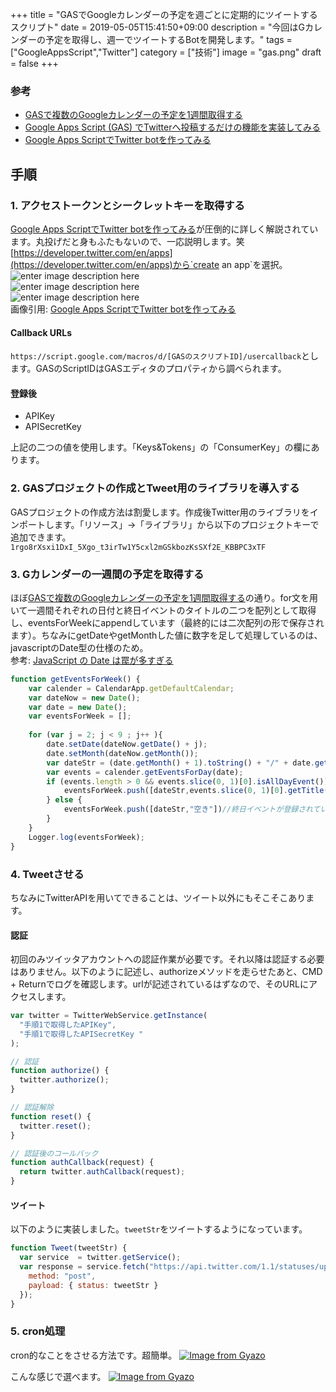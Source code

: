 +++
title = "GASでGoogleカレンダーの予定を週ごとに定期的にツイートするスクリプト"
date = 2019-05-05T15:41:50+09:00
description = "今回はGカレンダーの予定を取得し、週一でツイートするBotを開発します。"
tags = ["GoogleAppsScript","Twitter"]
category = ["技術"]
image = "gas.png"
draft = false
+++
### 参考
- [GASで複数のGoogleカレンダーの予定を1週間取得する](https://cyuraharuto.com/gas-googlecalender-week-get/)
- [Google Apps Script (GAS) でTwitterへ投稿するだけの機能を実装してみる](https://qiita.com/akkey2475/items/ad190a507b4a7b7dc17c)
- [ Google Apps ScriptでTwitter botを作ってみる](https://www.npca.jp/magazine/2019/sashiming.html)

## 手順
### 1. アクセストークンとシークレットキーを取得する
[ Google Apps ScriptでTwitter botを作ってみる](https://www.npca.jp/magazine/2019/sashiming.html)が圧倒的に詳しく解説されています。丸投げだと身もふたもないので、一応説明します。笑
[https://developer.twitter.com/en/apps](https://developer.twitter.com/en/apps)から`create an app`を選択。
![enter image description here](https://www.npca.jp/magazine/2019/images/sashiming/17.png)  
![enter image description here](https://www.npca.jp/magazine/2019/images/sashiming/18.png)  
![enter image description here](https://www.npca.jp/magazine/2019/images/sashiming/19.png)  
画像引用: [ Google Apps ScriptでTwitter botを作ってみる](https://www.npca.jp/magazine/2019/sashiming.html)

#### Callback URLs
`https://script.google.com/macros/d/[GASのスクリプトID]/usercallback`とします。GASのScriptIDはGASエディタのプロパティから調べられます。

#### 登録後
- APIKey
- APISecretKey

上記の二つの値を使用します。「Keys&Tokens」の「ConsumerKey」の欄にあります。

### 2. GASプロジェクトの作成とTweet用のライブラリを導入する
GASプロジェクトの作成方法は割愛します。作成後Twitter用のライブラリをインポートします。「リソース」→「ライブラリ」から以下のプロジェクトキーで追加できます。  
`1rgo8rXsxi1DxI_5Xgo_t3irTw1Y5cxl2mGSkbozKsSXf2E_KBBPC3xTF`

### 3. Gカレンダーの一週間の予定を取得する
ほぼ[GASで複数のGoogleカレンダーの予定を1週間取得する](https://cyuraharuto.com/gas-googlecalender-week-get/)の通り。for文を用いて一週間それぞれの日付と終日イベントのタイトルの二つを配列として取得し、eventsForWeekにappendしています（最終的には二次配列の形で保存されます）。ちなみにgetDateやgetMonthした値に数字を足して処理しているのは、javascriptのDate型の仕様のため。  
参考: [JavaScript の Date は罠が多すぎる](https://qiita.com/labocho/items/5fbaa0491b67221419b4)

```javascript
function getEventsForWeek() {
    var calender = CalendarApp.getDefaultCalendar;
    var dateNow = new Date();
    var date = new Date();
    var eventsForWeek = [];
    
    for (var j = 2; j < 9 ; j++ ){
        date.setDate(dateNow.getDate() + j);
        date.setMonth(dateNow.getMonth());
        var dateStr = (date.getMonth() + 1).toString() + "/" + date.getDate().toString()
        var events = calender.getEventsForDay(date);
        if (events.length > 0 && events.slice(0, 1)[0].isAllDayEvent()) {
            eventsForWeek.push([dateStr,events.slice(0, 1)[0].getTitle()])
        } else {
            eventsForWeek.push([dateStr,"空き"])//終日イベントが登録されていない時
        }
    }
    Logger.log(eventsForWeek);
}
```

### 4. Tweetさせる
ちなみにTwitterAPIを用いてできることは、ツイート以外にもそこそこあります。
#### 認証
初回のみツイッタアカウントへの認証作業が必要です。それ以降は認証する必要はありません。以下のように記述し、authorizeメソッドを走らせたあと、CMD + Returnでログを確認します。urlが記述されているはずなので、そのURLにアクセスします。
```javascript
var twitter = TwitterWebService.getInstance(
  "手順1で取得したAPIKey",
  "手順1で取得したAPISecretKey "
);

// 認証
function authorize() {
  twitter.authorize();
}

// 認証解除
function reset() {
  twitter.reset();
}

// 認証後のコールバック
function authCallback(request) {
  return twitter.authCallback(request);
}
```

#### ツイート
以下のように実装しました。`tweetStr`をツイートするようになっています。
```javascript
function Tweet(tweetStr) {
  var service  = twitter.getService();
  var response = service.fetch("https://api.twitter.com/1.1/statuses/update.json", {
    method: "post",
    payload: { status: tweetStr }
  });
}
```

### 5. cron処理
cron的なことをさせる方法です。超簡単。
[![Image from Gyazo](https://i.gyazo.com/8e18e415fda911d1f2df10548cd01549.png)](https://gyazo.com/8e18e415fda911d1f2df10548cd01549)

こんな感じで選べます。
[![Image from Gyazo](https://i.gyazo.com/1615b9141fa0d9ec65df41550855a737.png)](https://gyazo.com/1615b9141fa0d9ec65df41550855a737)
